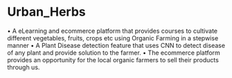 # Urban_Herbs
• A eLearning and ecommerce platform that provides courses to cultivate
different vegetables, fruits, crops etc
using Organic Farming in a stepwise manner
• A Plant Disease detection feature that uses CNN to detect disease of any plant and provide solution to the
farmer.
• The ecommerce platform provides an opportunity for the local organic farmers to sell their products through us.

